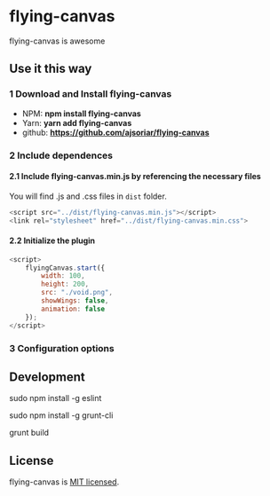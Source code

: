 # flying-canvas

flying-canvas is awesome

## Use it this way

### 1 Download and Install flying-canvas

- NPM: **npm install flying-canvas**
- Yarn: **yarn add flying-canvas**
- github: **https://github.com/ajsoriar/flying-canvas**
<!--- - NuGet: **PM> Install-Package flying-canvas** -->

### 2 Include dependences

#### 2.1 Include flying-canvas.min.js by referencing the necessary files

You will find .js and .css files in `dist` folder.

```javascript
<script src="../dist/flying-canvas.min.js"></script>
<link rel="stylesheet" href="../dist/flying-canvas.min.css">
```

#### 2.2 Initialize the plugin

```javascript
<script>
    flyingCanvas.start({
        width: 100,
        height: 200,
        src: "./void.png",
        showWings: false,
        animation: false
    });
</script>
```

### 3 Configuration options

## Development

sudo npm install -g eslint

sudo npm install -g grunt-cli

grunt build

## License

flying-canvas is [MIT licensed](./LICENSE).